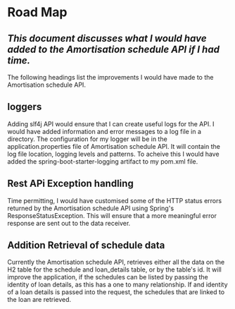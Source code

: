 # Road Map

## _This document discusses what I would have added to the Amortisation schedule API if I had time._

The following headings list the improvements I would have made to the Amortisation schedule API.

## loggers

Adding slf4j API would ensure that I can create useful logs for the API. I would have added information and error
messages to a log file in a directory. The configuration for my logger will be in the application.properties file of
Amortisation schedule API. It will contain the log file location, logging levels and patterns. To acheive this I would
have added the spring-boot-starter-logging artifact to my pom.xml file.

## Rest APi Exception handling

Time permitting, I would have customised some of the HTTP status errors returned by the Amortisation schedule API using
Spring's ResponseStatusException. This will ensure that a more meaningful error response are sent out to the data
receiver.

## Addition Retrieval of schedule data

Currently the Amortisation schedule API, retrieves either all the data on the H2 table for the schedule and loan_details
table, or by the table's id. It will improve the application, if the schedules can be listed by passing the identity of
loan details, as this has a one to many relationship. If and identity of a loan details is passed into the request, the
schedules that are linked to the loan are retrieved.


